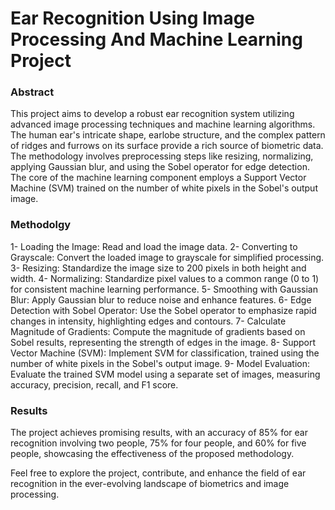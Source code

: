 <h1>Ear Recognition Using Image Processing And Machine Learning Project</h1>

<h3>Abstract</h3>
<p>This project aims to develop a robust ear recognition system utilizing advanced image processing techniques and machine learning algorithms. The human ear's intricate shape, earlobe structure, and the complex pattern of ridges and furrows on its surface provide a rich source of biometric data. The methodology involves preprocessing steps like resizing, normalizing, applying Gaussian blur, and using the Sobel operator for edge detection. The core of the machine learning component employs a Support Vector Machine (SVM) trained on the number of white pixels in the Sobel's output image.</p>

<h3>Methodolgy</h3>
<p>1- Loading the Image: Read and load the image data.
   2- Converting to Grayscale: Convert the loaded image to grayscale for simplified processing. 
   3- Resizing: Standardize the image size to 200 pixels in both height and width. 
   4- Normalizing: Standardize pixel values to a common range (0 to 1) for consistent machine learning performance. 
   5- Smoothing with Gaussian Blur: Apply Gaussian blur to reduce noise and enhance features.
   6- Edge Detection with Sobel Operator: Use the Sobel operator to emphasize rapid changes in intensity, highlighting edges and contours.
   7- Calculate Magnitude of Gradients: Compute the magnitude of gradients based on Sobel results, representing the strength of edges in the image.
   8- Support Vector Machine (SVM): Implement SVM for classification, trained using the number of white pixels in the Sobel's output image.
   9- Model Evaluation: Evaluate the trained SVM model using a separate set of images, measuring accuracy, precision, recall, and F1 score.</p>

<h3>Results</h3>
<p>
The project achieves promising results, with an accuracy of 85% for ear recognition involving two people, 75% for four people, and 60% for five people, showcasing the effectiveness of the proposed methodology.

Feel free to explore the project, contribute, and enhance the field of ear recognition in the ever-evolving landscape of biometrics and image processing.</p>
